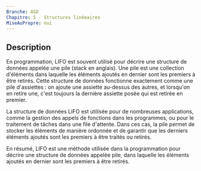 ```yaml
---
Branche: ASD
Chapitre: 5 - Structures linéeaires
MiseAuPropre: oui
---
```


## Description
En programmation, LIFO est souvent utilisé pour décrire une structure de données appelée une pile (stack en anglais). Une pile est une collection d'éléments dans laquelle les éléments ajoutés en dernier sont les premiers à être retirés. Cette structure de données fonctionne exactement comme une pile d'assiettes : on ajoute une assiette au-dessus des autres, et lorsqu'on en retire une, c'est toujours la dernière assiette posée qui est retirée en premier.

La structure de données LIFO est utilisée pour de nombreuses applications, comme la gestion des appels de fonctions dans les programmes, ou pour le traitement de tâches dans une file d'attente. Dans ces cas, la pile permet de stocker les éléments de manière ordonnée et de garantir que les derniers éléments ajoutés sont les premiers à être traités ou retirés.

En résumé, LIFO est une méthode utilisée dans la programmation pour décrire une structure de données appelée pile, dans laquelle les éléments ajoutés en dernier sont les premiers à être retirés.